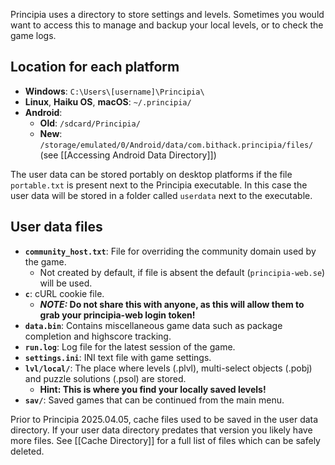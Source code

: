 Principia uses a directory to store settings and levels. Sometimes you would want to access this to manage and backup your local levels, or to check the game logs.

## Location for each platform
- **Windows**: `C:\Users\[username]\Principia\`
- **Linux**, **Haiku OS**, **macOS**: `~/.principia/`
- **Android**:
    - **Old**: `/sdcard/Principia/`
    - **New**: `/storage/emulated/0/Android/data/com.bithack.principia/files/` (see [[Accessing Android Data Directory]])

The user data can be stored portably on desktop platforms if the file `portable.txt` is present next to the Principia executable. In this case the user data will be stored in a folder called `userdata` next to the executable.

## User data files
- **`community_host.txt`**: File for overriding the community domain used by the game.
    - Not created by default, if file is absent the default (`principia-web.se`) will be used.
- **`c`**: cURL cookie file.
    - ***NOTE:* Do not share this with anyone, as this will allow them to grab your principia-web login token!**
- **`data.bin`**: Contains miscellaneous game data such as package completion and highscore tracking.
- **`run.log`**: Log file for the latest session of the game.
- **`settings.ini`**: INI text file with game settings.
- **`lvl/local/`**: The place where levels (.plvl), multi-select objects (.pobj) and puzzle solutions (.psol) are stored.
    - **Hint: This is where you find your locally saved levels!**
- **`sav/`**: Saved games that can be continued from the main menu.

Prior to Principia 2025.04.05, cache files used to be saved in the user data directory. If your user data directory predates that version you likely have more files. See [[Cache Directory]] for a full list of files which can be safely deleted.
